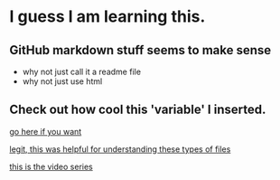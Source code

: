 # I guess I am learning this.

## GitHub markdown stuff seems to make sense
- why not just call it a readme file
- why not just use html

## Check out how cool this 'variable' I inserted.

[go here if you want](https://www.youtube.com/watch?v=oHg5SJYRHA0)

[legit, this was helpful for understanding these types of files](https://github.com/prof3ssorSt3v3/Learning-Github)

[this is the video series](https://www.youtube.com/watch?v=eJojC3lSkwg)

